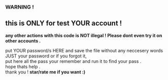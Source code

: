 ### WARNING ! 
## this is ONLY for test YOUR account ! 
**any other actions with this code is NOT illegal ! Please dont even try it on other accounts .** 

put YOUR password/s HERE and save the file without any neccesery words JUST your password or if you forgot it,<br> 
put here all the pass your remember and run it to find your pass . 
<br>hope thats help .
<br>thank you !
**star/rate me if you want :)**
